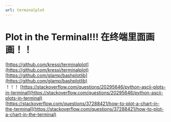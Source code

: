 ```yaml
---
url: terminalplot
---
```


# Plot in the Terminal!!! 在终端里面画画！！



[https://github.com/kressi/terminalplot](https://github.com/kressi/terminalplot)<br />[https://github.com/glamp/bashplotlib](https://github.com/glamp/bashplotlib)<br />！！！ [https://stackoverflow.com/questions/20295646/python-ascii-plots-in-terminal](https://stackoverflow.com/questions/20295646/python-ascii-plots-in-terminal)<br />[https://stackoverflow.com/questions/37288421/how-to-plot-a-chart-in-the-terminal](https://stackoverflow.com/questions/37288421/how-to-plot-a-chart-in-the-terminal)

